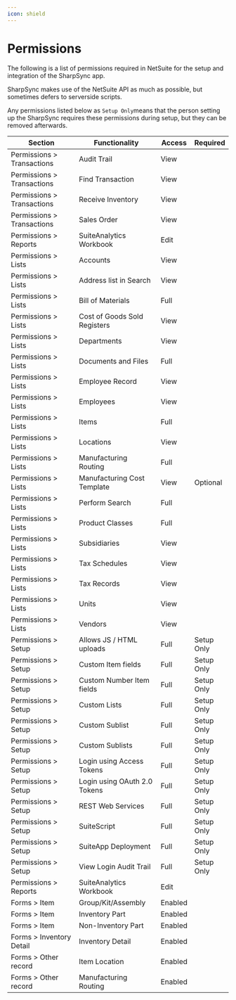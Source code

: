 ```yaml
---
icon: shield
---
```


# Permissions

The following is a list of permissions required in NetSuite for the setup and integration of the SharpSync app.



SharpSync makes use of the NetSuite API as much as possible, but sometimes defers to serverside scripts.

Any permissions listed below as `Setup Only`means that the person setting up the SharpSync requires these permissions during setup, but they can be removed afterwards.

<table><thead><tr><th width="269">Section</th><th width="227">Functionality</th><th>Access</th><th>Required</th></tr></thead><tbody><tr><td>Permissions > Transactions</td><td>Audit Trail</td><td>View</td><td></td></tr><tr><td>Permissions > Transactions</td><td>Find Transaction</td><td>View</td><td></td></tr><tr><td>Permissions > Transactions</td><td>Receive Inventory</td><td>View</td><td></td></tr><tr><td>Permissions > Transactions</td><td>Sales Order</td><td>View</td><td></td></tr><tr><td>Permissions > Reports</td><td>SuiteAnalytics Workbook</td><td>Edit</td><td></td></tr><tr><td>Permissions > Lists</td><td>Accounts</td><td>View</td><td></td></tr><tr><td>Permissions > Lists</td><td>Address list in Search</td><td>View</td><td></td></tr><tr><td>Permissions > Lists</td><td>Bill of Materials</td><td>Full</td><td></td></tr><tr><td>Permissions > Lists</td><td>Cost of Goods Sold Registers</td><td>View</td><td></td></tr><tr><td>Permissions > Lists</td><td>Departments</td><td>View</td><td></td></tr><tr><td>Permissions > Lists</td><td>Documents and Files</td><td>Full</td><td></td></tr><tr><td>Permissions > Lists</td><td>Employee Record</td><td>View</td><td></td></tr><tr><td>Permissions > Lists</td><td>Employees</td><td>View</td><td></td></tr><tr><td>Permissions > Lists</td><td>Items</td><td>Full</td><td></td></tr><tr><td>Permissions > Lists</td><td>Locations</td><td>View</td><td></td></tr><tr><td>Permissions > Lists</td><td>Manufacturing Routing</td><td>Full</td><td></td></tr><tr><td>Permissions > Lists</td><td>Manufacturing Cost Template</td><td>View</td><td>Optional</td></tr><tr><td>Permissions > Lists</td><td>Perform Search</td><td>Full</td><td></td></tr><tr><td>Permissions > Lists</td><td>Product Classes</td><td>Full</td><td></td></tr><tr><td>Permissions > Lists</td><td>Subsidiaries</td><td>View</td><td></td></tr><tr><td>Permissions > Lists</td><td>Tax Schedules</td><td>View</td><td></td></tr><tr><td>Permissions > Lists</td><td>Tax Records</td><td>View</td><td></td></tr><tr><td>Permissions > Lists</td><td>Units</td><td>View</td><td></td></tr><tr><td>Permissions > Lists</td><td>Vendors</td><td>View</td><td></td></tr><tr><td>Permissions > Setup</td><td>Allows JS / HTML uploads</td><td>Full</td><td>Setup Only</td></tr><tr><td>Permissions > Setup</td><td>Custom Item fields</td><td>Full</td><td>Setup Only</td></tr><tr><td>Permissions > Setup</td><td>Custom Number Item fields</td><td>Full</td><td>Setup Only</td></tr><tr><td>Permissions > Setup</td><td>Custom Lists</td><td>Full</td><td>Setup Only</td></tr><tr><td>Permissions > Setup</td><td>Custom Sublist</td><td>Full</td><td>Setup Only</td></tr><tr><td>Permissions > Setup</td><td>Custom Sublists</td><td>Full</td><td>Setup Only</td></tr><tr><td>Permissions > Setup</td><td>Login using Access Tokens</td><td>Full</td><td>Setup Only</td></tr><tr><td>Permissions > Setup</td><td>Login using OAuth 2.0 Tokens</td><td>Full</td><td>Setup Only</td></tr><tr><td>Permissions > Setup</td><td>REST Web Services</td><td>Full</td><td>Setup Only</td></tr><tr><td>Permissions > Setup</td><td>SuiteScript</td><td>Full</td><td>Setup Only</td></tr><tr><td>Permissions > Setup</td><td>SuiteApp Deployment</td><td>Full</td><td>Setup Only</td></tr><tr><td>Permissions > Setup</td><td>View Login Audit Trail</td><td>Full</td><td>Setup Only</td></tr><tr><td>Permissions > Reports</td><td>SuiteAnalytics Workbook</td><td>Edit</td><td></td></tr><tr><td>Forms > Item</td><td>Group/Kit/Assembly</td><td>Enabled</td><td></td></tr><tr><td>Forms > Item</td><td>Inventory Part</td><td>Enabled</td><td></td></tr><tr><td>Forms > Item</td><td>Non-Inventory Part</td><td>Enabled</td><td></td></tr><tr><td>Forms > Inventory Detail</td><td>Inventory Detail</td><td>Enabled</td><td></td></tr><tr><td>Forms > Other record</td><td>Item Location</td><td>Enabled</td><td></td></tr><tr><td>Forms > Other record</td><td>Manufacturing Routing</td><td>Enabled</td><td></td></tr></tbody></table>
